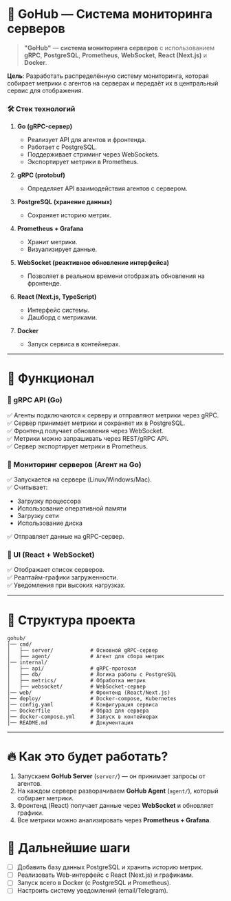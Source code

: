 # **📌 GoHub — Система мониторинга серверов**
> **"GoHub"** — **система мониторинга серверов** с использованием **gRPC**, **PostgreSQL**, **Prometheus**, **WebSocket**, **React (Next.js)** и **Docker**.

**Цель**: Разработать распределённую систему мониторинга, которая собирает метрики с агентов на серверах и передаёт их в центральный сервис для отображения.

### **🛠 Стек технологий**
1. **Go (gRPC-сервер)**
   - Реализует API для агентов и фронтенда.
   - Работает с PostgreSQL.
   - Поддерживает стриминг через WebSockets.
   - Экспортирует метрики в Prometheus.

2. **gRPC (protobuf)**
   - Определяет API взаимодействия агентов с сервером.

3. **PostgreSQL (хранение данных)**
   - Сохраняет историю метрик.

4. **Prometheus + Grafana**
   - Хранит метрики.
   - Визуализирует данные.

5. **WebSocket (реактивное обновление интерфейса)**
   - Позволяет в реальном времени отображать обновления на фронтенде.

6. **React (Next.js, TypeScript)**
   - Интерфейс системы.
   - Дашборд с метриками.

7. **Docker**
   - Запуск сервиса в контейнерах.

---

# **🎯 Функционал**
### 🔹 gRPC API (Go)
✅ Агенты подключаются к серверу и отправляют метрики через gRPC.  
✅ Сервер принимает метрики и сохраняет их в PostgreSQL.  
✅ Фронтенд получает обновления через WebSocket.  
✅ Метрики можно запрашивать через REST/gRPC API.  
✅ Сервер экспортирует метрики в Prometheus.

### 🔹 Мониторинг серверов (Агент на Go)
✅ Запускается на сервере (Linux/Windows/Mac).  
✅ Считывает:
- Загрузку процессора
- Использование оперативной памяти
- Загрузку сети
- Использование диска  

✅ Отправляет данные на gRPC-сервер.  

### 🔹 UI (React + WebSocket)
✅ Отображает список серверов.  
✅ Реалтайм-графики загруженности.  
✅ Уведомления при высоких нагрузках.  

---

# **📁 Структура проекта**
```
gohub/
│── cmd/
│   ├── server/            # Основной gRPC-сервер
│   ├── agent/             # Агент для сбора метрик
│── internal/
│   ├── api/               # gRPC-протокол
│   ├── db/                # Логика работы с PostgreSQL
│   ├── metrics/           # Обработка метрик
│   ├── websocket/         # WebSocket-сервер
│── web/                   # Фронтенд (React/Next.js)
│── deploy/                # Docker-compose, Kubernetes
│── config.yaml            # Конфигурация сервиса
│── Dockerfile             # Образ для сервера
│── docker-compose.yml     # Запуск в контейнерах
│── README.md              # Документация
```

---

# **🔥 Как это будет работать?**
1. Запускаем **GoHub Server** (`server/`) — он принимает запросы от агентов.
2. На каждом сервере разворачиваем **GoHub Agent** (`agent/`), который собирает метрики.
3. Фронтенд (React) получает данные через **WebSocket** и обновляет графики.
4. Все метрики можно анализировать через **Prometheus + Grafana**.

# **📌 Дальнейшие шаги**
- [ ] Добавить базу данных PostgreSQL и хранить историю метрик.
- [ ] Реализовать Web-интерфейс с React (Next.js) и графиками.
- [ ] Запуск всего в Docker (с PostgreSQL и Prometheus).
- [ ] Настроить систему уведомлений (email/Telegram).
